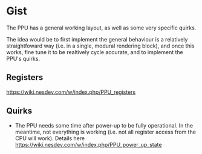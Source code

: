 # Gist

The PPU has a general working layout, as well as some very specific quirks.

The idea would be to first implement the general behaviour is a relatively straightfoward way (i.e. in a single, modural rendering block), and once this works, fine tune it to be realtively cycle accurate, and to implement the PPU's quirks.


## Registers
https://wiki.nesdev.com/w/index.php/PPU_registers




## Quirks

* The PPU needs some time after power-up to be fully operational. In the meantime, not everything is working (i.e. not all register access from the CPU will work). Details here https://wiki.nesdev.com/w/index.php/PPU_power_up_state